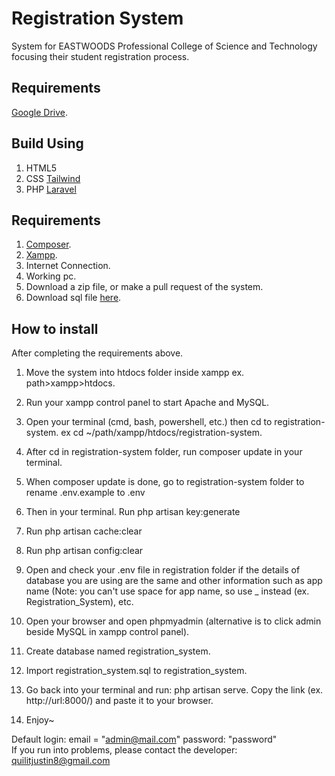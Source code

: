 # Registration System

System for EASTWOODS Professional College of Science and Technology focusing their student registration process. 

## Requirements

[Google Drive](https://docs.google.com/document/d/1TURozxqh4XzDLhO8uXPN7iFNt7uWYM-o/edit?usp=sharing&ouid=114996150707301677972&rtpof=true&sd=true).

## Build Using
1. HTML5
2. CSS [Tailwind](https://tailwindcss.com/docs/installation/play-cdn)
3. PHP [Laravel](https://laravel.com/docs/9.x)

## Requirements 

1. [Composer](https://getcomposer.org/download/).
2. [Xampp](https://www.apachefriends.org/download.html).
3. Internet Connection.
4. Working pc.
5. Download a zip file, or make a pull request of the system. 
6. Download sql file [here](https://drive.google.com/drive/folders/1805PdlzkjnXLdty7SSAFr7sWVXFrdsMD?usp=sharing).

## How to install

After completing the requirements above. 

1. Move the system into htdocs folder inside xampp ex. path>xampp>htdocs.

2. Run your xampp control panel to start Apache and MySQL.

3. Open your terminal (cmd, bash, powershell, etc.) then cd to registration-system. ex cd ~/path/xampp/htdocs/registration-system.

4. After cd in registration-system folder, run composer update in your terminal.

5. When composer update is done, go to registration-system folder to rename .env.example to .env

6. Then in your terminal. Run php artisan key:generate

7. Run php artisan cache:clear 

8. Run php artisan config:clear

9. Open and check your .env file in registration folder if the details of database you are using are the same and other information such as app name (Note: you can't use space for app name, so use _ instead (ex. Registration_System), etc. 

10. Open your browser and open phpmyadmin (alternative is to click admin beside MySQL in xampp control panel).

11. Create database named registration_system.

12. Import registration_system.sql to registration_system.

13. Go back into your terminal and run: php artisan serve. Copy the link (ex. http://url:8000/) and paste it to your browser.

14. Enjoy~

Default login: email = "admin@mail.com" password: "password"<br/>
If you run into problems, please contact the developer: quilitjustin8@gmail.com
